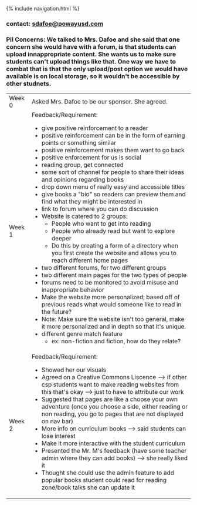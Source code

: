 {% include navigation.html %}
### contact: sdafoe@powayusd.com

### PII Concerns: We talked to Mrs. Dafoe and she said that one concern she would have with a forum, is that students can upload innappropriate content. She wants us to make sure students can't upload things like that. One way we have to combat that is that the only upload/post option we would have available is on local storage, so it wouldn't be accessible by other studnets.

<table>
<tr>
<td>Week 0</td>
<td>
Asked Mrs. Dafoe to be our sponsor. She agreed. 

</td>
</tr>

<tr>
<td>Week 1</td>

<td>  
Feedback/Requirement:
<br>

- give positive reinforcement to a reader <br>
- positive reinforcement can be in the form of earning points or something similar <br>
- positive reinforcement makes them want to go back  <br>
- positive enforcement for us is social  <br>
- reading group, get connected  <br>
- some sort of channel for people to share their ideas and opinions regarding books  <br>
- drop down menu of really easy and accessible titles  <br>
- give books a "bio" so readers can preview them and find what they might be interested in <br>
- link to forum where you can do discussion  <br>
- Website is catered to 2 groups: <br>
    - People who want to get into reading  <br>
    - People who already read but want to explore deeper <br>
    - Do this by creating a form of a directory when you first create the website and allows you to reach different home pages  <br>
- two different forums, for two different groups  <br>
- two different main pages for the two types of people  <br>
- forums need to be monitored to avoid misuse and inappropriate behavior   <br>
- Make the website more personalized; based off of previous reads what would someone like to read in the future?  <br>
- Note: Make sure the website isn't too general, make it more personalized and in depth so that it's unique.  <br>
- different genre match feature  <br>
    - ex: non-fiction and fiction, how do they relate? <br>

</td>
</tr>

<tr>
<td>Week 2</td>
<td>  
Feedback/Requirement:
<br>

- Showed her our visuals  <br>
- Agreed on a Creative Commons Liscence --> if other csp students want to make reading websites from this that's okay --> just to have to attribute our work  <br>
- Suggested that pages are like a choose your own adventure (once you choose a side, either reading or non reading, you go to pages that are not displayed on nav bar) <br>
- More info on curriculum books --> said students can lose interest  <br>
- Make it more interactive with the student curriculum <br>
- Presented the Mr. M's feedback (have some teacher admin where they can add books) --> she really liked it <br>
- Thought she could use the admin feature to add popular books student could read for reading zone/book talks she can update it<br>
</td>
</tr>

</table>

